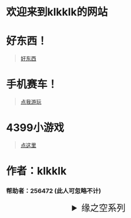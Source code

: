 # 欢迎来到klkklk的网站
# 好东西！
> [好东西](https://theklkklk.github.io/千万别点.vbs)
# 手机赛车！
> [点我游玩](http://h.4399.com/play/194955.htm)


# 4399小游戏
> [点这里](http://www.4399.com/)

# 作者：klkklk
### 帮助者：256472 (此人可忽略不计)

<div align="center"><font size="5"><details><summary>缘之空系列</summary>
> .[第一集].<p>http://www.zzzfun.com/vod_play_id_197_sid_1_nid_1.html</p>
<p>http://www.zzzfun.com/vod_play_id_197_sid_1_nid_2.html</p>
<p>http://www.zzzfun.com/vod_play_id_197_sid_1_nid_3.html</p>
<p>http://www.zzzfun.com/vod_play_id_197_sid_1_nid_4.html</p>
<p>http://www.zzzfun.com/vod_play_id_197_sid_1_nid_5.html</p>
<p>http://www.zzzfun.com/vod_play_id_197_sid_1_nid_6.html</p>
<p>http://www.zzzfun.com/vod_play_id_197_sid_1_nid_7.html</p>
<p>http://www.zzzfun.com/vod_play_id_197_sid_1_nid_8.html</p>
<p>http://www.zzzfun.com/vod_play_id_197_sid_1_nid_9.html</p>
<p>http://www.zzzfun.com/vod_play_id_197_sid_1_nid_10.html</p>
<p>http://www.zzzfun.com/vod_play_id_197_sid_1_nid_11.html</p>
<p>http://www.zzzfun.com/vod_play_id_197_sid_1_nid_12.html</p>

